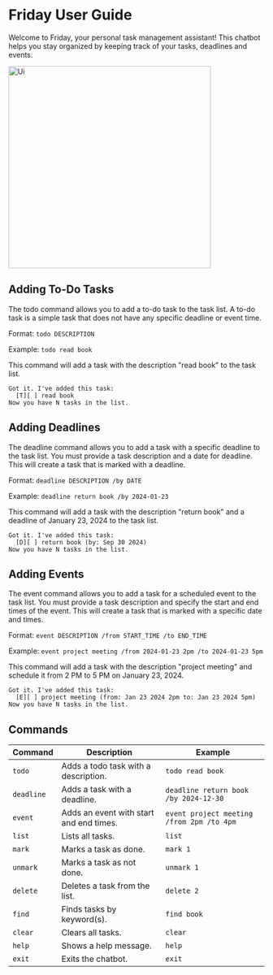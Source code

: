# Friday User Guide

Welcome to Friday, your personal task management assistant! This chatbot helps you stay organized by keeping track of your tasks, deadlines and events.


<img width="398" alt="Ui" src="https://github.com/user-attachments/assets/6c185134-3bc7-4548-8cd0-fcbff9b43a53">


## Adding To-Do Tasks

The todo command allows you to add a to-do task to the task list. A to-do task is a simple task that does not have any specific deadline or event time.

Format: `todo DESCRIPTION`

Example: `todo read book`

This command will add a task with the description "read book" to the task list.

```
Got it. I've added this task:
  [T][ ] read book 
Now you have N tasks in the list.
```

## Adding Deadlines

The deadline command allows you to add a task with a specific deadline to the task list. You must provide a task description and a date for deadline. This will create a task that is marked with a deadline.

Format: `deadline DESCRIPTION /by DATE`

Example: `deadline return book /by 2024-01-23`

This command will add a task with the description "return book" and a deadline of January 23, 2024 to the task list.

```
Got it. I've added this task:
  [D][ ] return book (by: Sep 30 2024)
Now you have N tasks in the list.
```

## Adding Events

The event command allows you to add a task for a scheduled event to the task list. You must provide a task description and specify the start and end times of the event. This will create a task that is marked with a specific date and times.

Format: `event DESCRIPTION /from START_TIME /to END_TIME`

Example: `event project meeting /from 2024-01-23 2pm /to 2024-01-23 5pm`

This command will add a task with the description "project meeting" and schedule it from 2 PM to 5 PM on January 23, 2024.

```
Got it. I've added this task:
  [E][ ] project meeting (from: Jan 23 2024 2pm to: Jan 23 2024 5pm)
Now you have N tasks in the list.
```


## Commands
| Command       | Description                                  | Example                             |
|---------------|----------------------------------------------|-------------------------------------|
| `todo`        | Adds a todo task with a description.         | `todo read book`                    |
| `deadline`    | Adds a task with a deadline.                 | `deadline return book /by 2024-12-30` |
| `event`       | Adds an event with start and end times.      | `event project meeting /from 2pm /to 4pm` |
| `list`        | Lists all tasks.                             | `list`                              |
| `mark`        | Marks a task as done.                        | `mark 1`                            |
| `unmark`      | Marks a task as not done.                    | `unmark 1`                          |
| `delete`      | Deletes a task from the list.                | `delete 2`                          |
| `find`        | Finds tasks by keyword(s).                   | `find book`                         |
| `clear`       | Clears all tasks.                            | `clear`                             |
| `help`        | Shows a help message.                        | `help`                              |
| `exit`        | Exits the chatbot.                           | `exit`                              |

